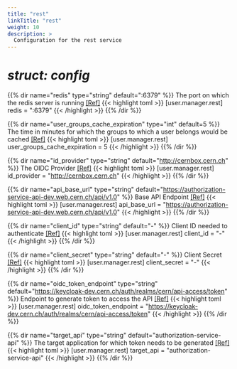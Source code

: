 ```yaml
---
title: "rest"
linkTitle: "rest"
weight: 10
description: >
  Configuration for the rest service
---
```


# _struct: config_

{{% dir name="redis" type="string" default=":6379" %}}
The port on which the redis server is running [[Ref]](https://github.com/cs3org/reva/tree/master/pkg/user/manager/rest/rest.go#L68)
{{< highlight toml >}}
[user.manager.rest]
redis = ":6379"
{{< /highlight >}}
{{% /dir %}}

{{% dir name="user_groups_cache_expiration" type="int" default=5 %}}
The time in minutes for which the groups to which a user belongs would be cached [[Ref]](https://github.com/cs3org/reva/tree/master/pkg/user/manager/rest/rest.go#L70)
{{< highlight toml >}}
[user.manager.rest]
user_groups_cache_expiration = 5
{{< /highlight >}}
{{% /dir %}}

{{% dir name="id_provider" type="string" default="http://cernbox.cern.ch" %}}
The OIDC Provider [[Ref]](https://github.com/cs3org/reva/tree/master/pkg/user/manager/rest/rest.go#L72)
{{< highlight toml >}}
[user.manager.rest]
id_provider = "http://cernbox.cern.ch"
{{< /highlight >}}
{{% /dir %}}

{{% dir name="api_base_url" type="string" default="https://authorization-service-api-dev.web.cern.ch/api/v1.0" %}}
Base API Endpoint [[Ref]](https://github.com/cs3org/reva/tree/master/pkg/user/manager/rest/rest.go#L74)
{{< highlight toml >}}
[user.manager.rest]
api_base_url = "https://authorization-service-api-dev.web.cern.ch/api/v1.0"
{{< /highlight >}}
{{% /dir %}}

{{% dir name="client_id" type="string" default="-" %}}
Client ID needed to authenticate [[Ref]](https://github.com/cs3org/reva/tree/master/pkg/user/manager/rest/rest.go#L76)
{{< highlight toml >}}
[user.manager.rest]
client_id = "-"
{{< /highlight >}}
{{% /dir %}}

{{% dir name="client_secret" type="string" default="-" %}}
Client Secret [[Ref]](https://github.com/cs3org/reva/tree/master/pkg/user/manager/rest/rest.go#L78)
{{< highlight toml >}}
[user.manager.rest]
client_secret = "-"
{{< /highlight >}}
{{% /dir %}}

{{% dir name="oidc_token_endpoint" type="string" default="https://keycloak-dev.cern.ch/auth/realms/cern/api-access/token" %}}
Endpoint to generate token to access the API [[Ref]](https://github.com/cs3org/reva/tree/master/pkg/user/manager/rest/rest.go#L81)
{{< highlight toml >}}
[user.manager.rest]
oidc_token_endpoint = "https://keycloak-dev.cern.ch/auth/realms/cern/api-access/token"
{{< /highlight >}}
{{% /dir %}}

{{% dir name="target_api" type="string" default="authorization-service-api" %}}
The target application for which token needs to be generated [[Ref]](https://github.com/cs3org/reva/tree/master/pkg/user/manager/rest/rest.go#L83)
{{< highlight toml >}}
[user.manager.rest]
target_api = "authorization-service-api"
{{< /highlight >}}
{{% /dir %}}

